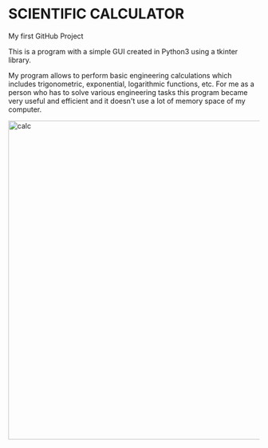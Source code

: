 # SCIENTIFIC CALCULATOR

My first GitHub Project

This is a program with a simple GUI created in Python3 using a tkinter library.

My program allows to perform basic engineering calculations which includes trigonometric, exponential, logarithmic functions, etc.
For me as a person who has to solve various engineering tasks this program became very useful and efficient and it doesn't use a lot of memory space of my computer.


<img width="639" alt="calc" src="https://user-images.githubusercontent.com/61244643/100527356-d0f1ca00-319f-11eb-8c70-40565ad70a7f.png">


